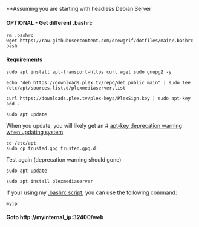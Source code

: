 **Assuming you are starting with headless Debian Server
#### OPTIONAL - Get different .bashrc
 ```shell
 rm .bashrc
 wget https://raw.githubusercontent.com/drewgrif/dotfiles/main/.bashrc
 bash
 ```
 
#### Requirements
```shell
sudo apt install apt-transport-https curl wget sudo gnupg2 -y
```

```shell
echo "deb https://downloads.plex.tv/repo/deb public main" | sudo tee /etc/apt/sources.list.d/plexmediaserver.list
```

```shell
curl https://downloads.plex.tv/plex-keys/PlexSign.key | sudo apt-key add -
```

```shell
sudo apt update
```

When you update, you will likely get an # [apt-key deprecation warning when updating system](https://askubuntu.com/questions/1398344/apt-key-deprecation-warning-when-updating-system)

```shell
cd /etc/apt
sudo cp trusted.gpg trusted.gpg.d
```

Test again (deprecation warning should gone)
```shell
sudo apt update
```

```shell
sudo apt install plexmediaserver
```

If your using my [.bashrc script](https://raw.githubusercontent.com/drewgrif/dotfiles/main/.bashrc), you can use the following command:

```shell
myip
```

####  Goto http://myinternal_ip:32400/web

